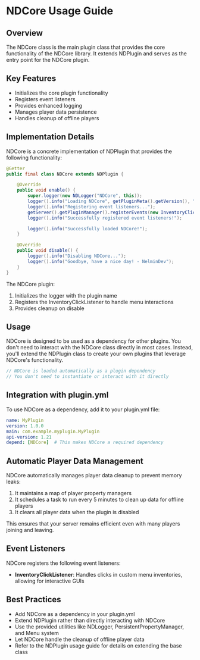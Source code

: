 # NDCore Usage Guide

## Overview

The NDCore class is the main plugin class that provides the core functionality of the NDCore library. It extends NDPlugin and serves as the entry point for the NDCore plugin.

## Key Features

- Initializes the core plugin functionality
- Registers event listeners
- Provides enhanced logging
- Manages player data persistence
- Handles cleanup of offline players

## Implementation Details

NDCore is a concrete implementation of NDPlugin that provides the following functionality:

```java
@Getter
public final class NDCore extends NDPlugin {

    @Override
    public void enable() {
        super.logger(new NDLogger("NDCore", this));
        logger().info("Loading NDCore", getPluginMeta().getVersion(), "by NelminDev");
        logger().info("Registering event listeners...");
        getServer().getPluginManager().registerEvents(new InventoryClickListener(), this);
        logger().info("Successfully registered event listeners!");

        logger().info("Successfully loaded NDCore!");
    }

    @Override
    public void disable() {
        logger().info("Disabling NDCore...");
        logger().info("Goodbye, have a nice day! - NelminDev");
    }
}
```

The NDCore plugin:

1. Initializes the logger with the plugin name
2. Registers the InventoryClickListener to handle menu interactions
3. Provides cleanup on disable

## Usage

NDCore is designed to be used as a dependency for other plugins. You don't need to interact with the NDCore class directly in most cases. Instead, you'll extend the NDPlugin class to create your own plugins that leverage NDCore's functionality.

```java
// NDCore is loaded automatically as a plugin dependency
// You don't need to instantiate or interact with it directly
```

## Integration with plugin.yml

To use NDCore as a dependency, add it to your plugin.yml file:

```yaml
name: MyPlugin
version: 1.0.0
main: com.example.myplugin.MyPlugin
api-version: 1.21
depend: [NDCore]  # This makes NDCore a required dependency
```

## Automatic Player Data Management

NDCore automatically manages player data cleanup to prevent memory leaks:

1. It maintains a map of player property managers
2. It schedules a task to run every 5 minutes to clean up data for offline players
3. It clears all player data when the plugin is disabled

This ensures that your server remains efficient even with many players joining and leaving.

## Event Listeners

NDCore registers the following event listeners:

- **InventoryClickListener**: Handles clicks in custom menu inventories, allowing for interactive GUIs

## Best Practices

- Add NDCore as a dependency in your plugin.yml
- Extend NDPlugin rather than directly interacting with NDCore
- Use the provided utilities like NDLogger, PersistentPropertyManager, and Menu system
- Let NDCore handle the cleanup of offline player data
- Refer to the NDPlugin usage guide for details on extending the base class
